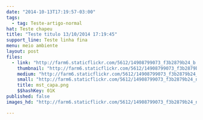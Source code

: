 ```yaml
---
date: "2014-10-13T17:19:57-03:00"
tags:
  - tag: Teste-artigo-normal
hat: Teste chapeu
title: "Teste titulo 13/10/2014 17:19:45"
support_line: Teste linha fina
menu: meio ambiente
layout: post
files:
  - link: "http://farm6.staticflickr.com/5612/14908799073_f3b2879b24_b.jpg"
    thumbnail: "http://farm6.staticflickr.com/5612/14908799073_f3b2879b24_t.jpg"
    medium: "http://farm6.staticflickr.com/5612/14908799073_f3b2879b24_z.jpg"
    small: "http://farm6.staticflickr.com/5612/14908799073_f3b2879b24_n.jpg"
    title: mst_capa.png
    $$hashKey: 01K
published: false
images_hd: "http://farm6.staticflickr.com/5612/14908799073_f3b2879b24_n.jpg"

---
```

